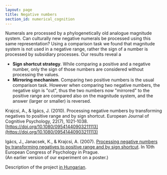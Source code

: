 ```yaml
---
layout: page
title: Negative numbers
section_id: numerical_cognition
---
```


Numerals are processed by a phylogenetically old analogue magnitude system. Can culturally new negative numerals be processed using this same representation? Using a comparison task we found that magnitude system is not used in a negative range, rather the sign of a number is processed by subsidiary processes. Our results reveal a
* **Sign shortcut strategy**. While comparing a positive and a negative number, only the sign of those numbers are considered without processing the values.
* **Mirroring mechanism**. Comparing two positive numbers is the usual comparison task. However when comparing two negative numbers, the negative sign is "cut", thus the two numbers now "mirrored" to the positive range are compared also on the magnitude system, and the answer (larger or smaller) is reversed.

<i class='fa fa-file-text'></i> Krajcsi, A., & Igács, J. (2010). Processing negative numbers by transforming negatives to positive range and by sign shortcut. European Journal of Cognitive Psychology, 22(7), 1021-1038. [https://doi.org/10.1080/09541440903211113](https://doi.org/10.1080/09541440903211113)

<i class='fa fa-file'></i> Igács, J., Janacsek, K., & Krajcsi, A. (2007). [Processing negative numbers by transforming negatives to positive range and by sign shortcut](https://sites.google.com/site/mathematicalcognition/home/negative-numbers/negnumbers_poster.pdf). In 10th European Congress of Psychology in Prague.<br>(An earlier version of our experiment on a poster.)

Description of the project [in Hungarian](https://sites.google.com/site/matematikaimegismeres/Home/negativ-szamok).
